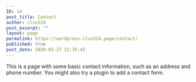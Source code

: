 ```yaml
---
ID: 14
post_title: Contact
author: clsx524
post_excerpt: ""
layout: page
permalink: https://wordpress.clsx524.page/contact/
published: true
post_date: 2020-03-27 21:35:45
---
```

<!-- wp:paragraph -->
<p>This is a page with some basic contact information, such as an address and phone number. You might also try a plugin to add a contact form.</p>
<!-- /wp:paragraph -->